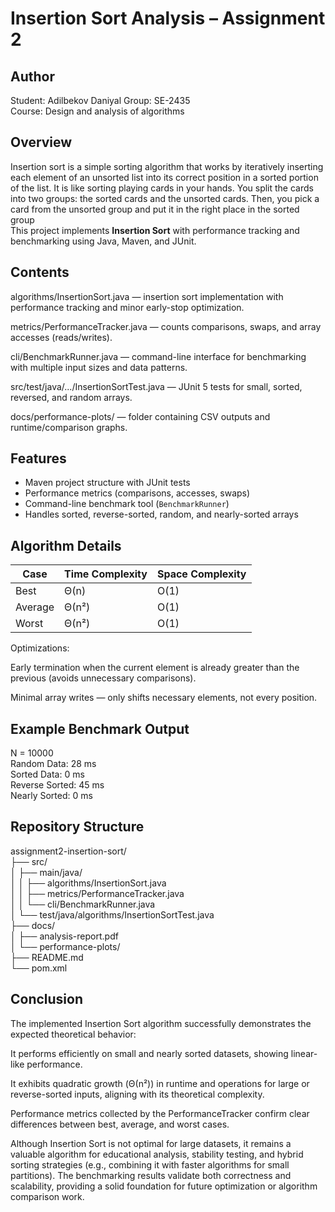 # Insertion Sort Analysis – Assignment 2

## Author
Student: Adilbekov Daniyal
Group: SE-2435  
Course: Design and analysis of algorithms

## Overview
Insertion sort is a simple sorting algorithm that works by iteratively inserting each element of an unsorted list into its correct position in a sorted portion of the list. It is like sorting playing cards in your hands. You split the cards into two groups: the sorted cards and the unsorted cards. Then, you pick a card from the unsorted group and put it in the right place in the sorted group<br>
This project implements **Insertion Sort** with performance tracking and benchmarking using Java, Maven, and JUnit.  


## Contents
algorithms/InsertionSort.java — insertion sort implementation with performance tracking and minor early-stop optimization.<br>

metrics/PerformanceTracker.java — counts comparisons, swaps, and array accesses (reads/writes).<br>

cli/BenchmarkRunner.java — command-line interface for benchmarking with multiple input sizes and data patterns.<br>

src/test/java/.../InsertionSortTest.java — JUnit 5 tests for small, sorted, reversed, and random arrays.<br>

docs/performance-plots/ — folder containing CSV outputs and runtime/comparison graphs.<br>

## Features
- Maven project structure with JUnit tests
- Performance metrics (comparisons, accesses, swaps)
- Command-line benchmark tool (`BenchmarkRunner`)
- Handles sorted, reverse-sorted, random, and nearly-sorted arrays

## Algorithm Details

| Case | Time Complexity | Space Complexity |
|------|------------------|------------------|
| Best | Θ(n) | O(1) |
| Average | Θ(n²) | O(1) |
| Worst | Θ(n²) | O(1) |

Optimizations:<br>

Early termination when the current element is already greater than the previous (avoids unnecessary comparisons).<br>

Minimal array writes — only shifts necessary elements, not every position.<br>

## Example Benchmark Output

N = 10000 <br>
Random Data: 28 ms <br>
Sorted Data: 0 ms<br>
Reverse Sorted: 45 ms<br>
Nearly Sorted: 0 ms<br>


## Repository Structure
assignment2-insertion-sort/<br>
├── src/<br>
│ ├── main/java/<br>
│ │ ├── algorithms/InsertionSort.java<br>
│ │ ├── metrics/PerformanceTracker.java<br>
│ │ └── cli/BenchmarkRunner.java<br>
│ └── test/java/algorithms/InsertionSortTest.java<br>
├── docs/<br>
│ ├── analysis-report.pdf<br>
│ └── performance-plots/<br>
├── README.md<br>
└── pom.xml<br>

## Conclusion

The implemented Insertion Sort algorithm successfully demonstrates the expected theoretical behavior:<br>

It performs efficiently on small and nearly sorted datasets, showing linear-like performance.<br>

It exhibits quadratic growth (Θ(n²)) in runtime and operations for large or reverse-sorted inputs, aligning with its theoretical complexity.<br>

Performance metrics collected by the PerformanceTracker confirm clear differences between best, average, and worst cases.<br>

Although Insertion Sort is not optimal for large datasets, it remains a valuable algorithm for educational analysis, stability testing, and hybrid sorting strategies (e.g., combining it with faster algorithms for small partitions).
The benchmarking results validate both correctness and scalability, providing a solid foundation for future optimization or algorithm comparison work.


